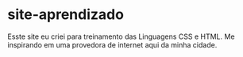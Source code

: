 # site-aprendizado
Esste site eu criei para treinamento das Linguagens CSS e HTML. Me inspirando em uma provedora de internet aqui da minha cidade.

